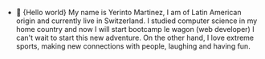 - 👋 {Hello world} My name is Yerinto Martinez, I am of Latin American origin and currently live in Switzerland. I studied computer science in my home country and now I will start bootcamp le wagon (web developer) I can't wait to start this new adventure. On the other hand, I love extreme sports, making new connections with people, laughing and having fun.

